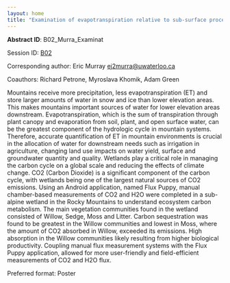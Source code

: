 ```yaml
---
layout: home
title: "Examination of evapotranspiration relative to sub-surface processes governing surface water storage and groundwater-surface-water interactions in a sub-alpine wetland in the Rocky Mountains"
---
```



**Abstract ID**: B02_Murra_Examinat

Session ID: [B02](.)

Corresponding author: Eric Murray <a href="mailto:ej2murra@uwaterloo.ca">ej2murra@uwaterloo.ca</a>

Coauthors: Richard Petrone, Myroslava Khomik, Adam Green 

Mountains receive more precipitation, less evapotranspiration (ET) and store larger amounts of water in snow and ice than lower elevation areas. This makes mountains important sources of water for lower elevation areas downstream. Evapotranspiration, which is the sum of transpiration through plant canopy and evaporation from soil, plant, and open surface water, can be the greatest component of the hydrologic cycle in mountain systems. Therefore, accurate quantification of ET in mountain environments is crucial in the allocation of water for downstream needs such as irrigation in agriculture, changing land use impacts on water yield, surface and groundwater quantity and quality. Wetlands play a critical role in managing the carbon cycle on a global scale and reducing the effects of climate change. CO2 (Carbon Dioxide) is a significant component of the carbon cycle, with wetlands being one of the largest natural sources of CO2 emissions. Using an Android application, named Flux Puppy, manual chamber-based measurements of CO2 and H2O were completed in a sub-alpine wetland in the Rocky Mountains to understand ecosystem carbon metabolism. The main vegetation communities found in the wetland consisted of Willow, Sedge, Moss and Litter. Carbon sequestration was found to be greatest in the Willow communities and lowest in Moss, where the amount of CO2 absorbed in Willow, exceeded its emissions. High absorption in the Willow communities likely resulting from higher biological productivity. Coupling manual flux measurement systems with the Flux Puppy application, allowed for more user-friendly and field-efficient measurements of CO2 and H2O flux.

Preferred format: Poster

